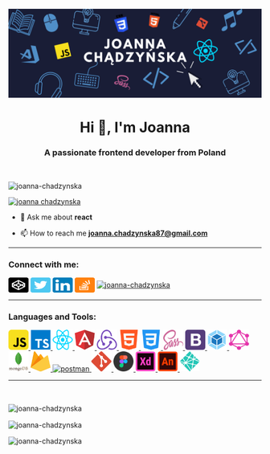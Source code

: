 [![Header](./banner.png)]()

<!-- add link to portfolio page -->

<h1 align="center">Hi 👋, I'm Joanna</h1>
<h3 align="center">A passionate frontend developer from Poland</h3>
<br/>
<p align="left"> <img src="https://komarev.com/ghpvc/?username=joanna-chadzynska&label=Profile%20views&color=0e75b6&style=flat" alt="joanna-chadzynska" /> </p>

<p align="left"> <a href="https://github.com/ryo-ma/github-profile-trophy"><img src="https://github-profile-trophy.vercel.app/?username=joannachadzynska" alt="joanna chadzynska" /></a> </p>

-   💬 Ask me about **react**

-   📫 How to reach me **joanna.chadzynska87@gmail.com**

<hr/>

<h3 align="left">Connect with me:</h3>

<p align="left">
<!-- CODEPEN -->
<a href="https://codepen.io/joasia87" target="blank"><img align="center" src="./icons/codepen.svg" alt="joasia87" height="30" width="40" /></a>
<!-- DEV.TO -->
<!-- <a href="https://dev.to/joannachadzynska" target="blank"><img align="center" src="https://cdn.jsdelivr.net/npm/simple-icons@3.0.1/icons/dev-dot-to.svg" alt="joanna chądzyńska" height="30" width="40" /></a> -->
<!-- TWITTER -->
<a href="https://twitter.com/@a_chadzynka" target="blank"><img align="center" src="./icons/twitter.svg" alt="@a_chadzynka" height="30" width="40" /></a>
<!-- LINKEDIN -->
<a href="https://linkedin.com/in/joanna-chądzyńska" target="blank"><img align="center" src="./icons/linkedin.svg" alt="joanna-chądzyńska" height="30" width="40" /></a>
<!-- STACKOVERFLOW -->
<a href="https://stackoverflow.com/users/10718969" target="blank"><img align="center" src="./icons/stackoverflow.svg" alt="10718969" height="30" width="40" /></a>
<!-- CODESANDBOX -->
<a href="https://codesandbox.com/joanna-chadzynska" target="blank"><img align="center" src="https://cdn.jsdelivr.net/npm/simple-icons@3.0.1/icons/codesandbox.svg" alt="joanna-chadzynska" height="30" width="40" /></a>
<!-- DRIBBLE -->
<!-- <a href="https://dribbble.com/JoannaChadzynska" target="blank"><img align="center" src="https://www.flaticon.com/svg/static/icons/svg/1532/1532541.svg" alt="joanna chądzyńska" height="30" width="40" /></a> -->
<!-- MEDIUM -->
<!-- <a href="https://medium.com/@jmalek87" target="blank"><img align="center" src="https://cdn.jsdelivr.net/npm/simple-icons@3.0.1/icons/medium.svg" alt="joanna chądzyńska" height="30" width="40" /></a>
</p> -->
<hr/>

<h3 align="left">Languages and Tools:</h3>
<div align="left">
<!-- JS -->
 <a href="https://developer.mozilla.org/en-US/docs/Web/JavaScript" target="_blank"> <img src="./icons/js.svg" alt="javascript" width="40" height="40"/> </a>
 <!-- TS -->
 <a href="https://www.typescriptlang.org/" target="_blank"> <img src="./icons/ts.svg" alt="typescript" width="40" height="40"/> </a>
 <!-- REACT -->
 <a href="https://reactjs.org/" target="_blank"> <img src="./icons/react.svg" alt="react" width="40" height="40"/> </a>
 <!-- ANGULAR -->
 <a href="https://angular.io/" target="_blank"> <img src="./icons/angular.svg" alt="angular" width="40" height="40"/> </a>
 <!-- REDUX -->
 <a href="https://redux.js.org" target="_blank"> <img src="./icons/redux.svg" alt="redux" width="40" height="40"/> </a>
 <!-- HTML -->
<a href="https://www.w3.org/html/" target="_blank"> <img src="./icons/html.svg" alt="html5" width="40" height="40"/> </a>
<!-- CSS -->
<a href="https://www.w3schools.com/css/" target="_blank"> <img src="./icons/css.svg" alt="css3" width="40" height="40"/> </a>
<!-- SCSS -->
<a href="https://sass-lang.com" target="_blank"> <img src="./icons/sass.svg" alt="sass" width="40" height="40"/> </a>
<!-- BOOTSTRAP -->
<a href="https://getbootstrap.com" target="_blank"> <img src="./icons/bootstrap.svg" alt="bootstrap" width="40" height="40"/> </a>
<!-- WEBPACK -->
 <a href="https://webpack.js.org" target="_blank"> <img src="./icons/webpack.svg" alt="webpack" width="40" height="40"/> </a>
 <!-- GRAPHQL -->
 <a href="https://graphql.org" target="_blank"> <img src="./icons/graphql.svg" alt="graphql" width="40" height="40"/> </a>
<!-- MONGO DB -->
<a href="https://www.mongodb.com/" target="_blank"> <img src="https://raw.githubusercontent.com/devicons/devicon/master/icons/mongodb/mongodb-original-wordmark.svg" alt="mongodb" width="40" height="40"/> </a>  
<!-- FIREBASE -->
<a href="https://firebase.google.com/" target="_blank"> <img src="./icons/firebase.svg" alt="firebase" width="40" height="40"/> </a>
<!-- POSTMAN -->
<a href="https://postman.com" target="_blank"> <img src="https://www.vectorlogo.zone/logos/getpostman/getpostman-icon.svg" alt="postman" width="40" height="40"/> </a>
<!-- GATSBY JS -->
<!-- <a href="https://www.gatsbyjs.com/" target="_blank"> <img src="./icons/gatsby.svg" alt="gatsby" width="40" height="40"/> </a> -->
<!-- BABEL -->
<!-- <a href="https://babeljs.io/" target="_blank"> -->
<!-- <img src="./icons/babel.svg" alt="babel" width="40" height="40"/>
</a> -->
 <!-- GULP -->
 <!-- <a href="https://gulpjs.com" target="_blank"> <img src="https://raw.githubusercontent.com/devicons/devicon/master/icons/gulp/gulp-plain.svg" alt="gulp" width="40" height="40"/> </a> -->
 <!-- EXPRESS JS -->
<!-- <a href="https://expressjs.com" target="_blank"> <img src="https://raw.githubusercontent.com/devicons/devicon/master/icons/express/express-original-wordmark.svg" alt="express" width="40" height="40"/> </a> -->
<!-- JEST -->
<!-- <a href="https://jestjs.io" target="_blank"> <img src="https://www.vectorlogo.zone/logos/jestjsio/jestjsio-icon.svg" alt="jest" width="40" height="40"/> </a> -->
<!-- GIT -->
<a href="https://git-scm.com/" target="_blank"> <img src="./icons/git.svg" alt="git" width="40" height="40"/> </a>
<!-- HEROKU -->
<!-- <a href="https://heroku.com" target="_blank"> <img src="https://www.vectorlogo.zone/logos/heroku/heroku-icon.svg" alt="heroku" width="40" height="40"/> </a>    -->
<!-- FIGMA -->
 <a href="https://www.figma.com/" target="_blank"> <img src="./icons/figma.svg" alt="figma" width="40" height="40"/> </a>
 <!-- ADOBE XD -->
<a href="https://www.adobe.com/products/xd.html" target="_blank"> <img src="./icons/adobeXD.svg" alt="xd" width="40" height="40"/> </a>
 <!-- ADOBE ANIMATE -->
<a href="https://www.adobe.com/products/animate.html" target="_blank"> <img src="./icons/adobeAnimate.svg" alt="xd" width="40" height="40"/> </a>
<!-- NETLIFY -->
<a href="https://www.netlify.com/" target="_blank"> <img src="./icons/netlify.svg" alt="netlify" width="40" height="40"/> </a>
<!-- DOCKER -->
<!-- <a href="https://www.docker.com/" target="_blank"> <img src="https://raw.githubusercontent.com/devicons/devicon/master/icons/docker/docker-original-wordmark.svg" alt="docker" width="40" height="40"/> </a> -->
</div>
<hr/>
<br/>
<div>
<p><img align="center" src="https://github-readme-stats.vercel.app/api/top-langs?username=joannachadzynska&show_icons=true&locale=en&theme=react&layout=compact" alt="joanna-chadzynska" /></p>
<p><img align="center" src="https://github-readme-stats.vercel.app/api?username=joannachadzynska&show_icons=true&locale=en&theme=react" alt="joanna-chadzynska" /></p>
<p><img align="center" src="https://github-readme-stats.vercel.app/api/wakatime?username=@jojosoft&layout=compact&theme=react" alt="joanna-chadzynska" /></p>
</div>

<!--
**Joanna-Chadzynska/Joanna-Chadzynska** is a ✨ _special_ ✨ repository because its `README.md` (this file) appears on your GitHub profile.

Here are some ideas to get you started:

- 🔭 I’m currently working on ...
- 🌱 I’m currently learning ...
- 👯 I’m looking to collaborate on ...
- 🤔 I’m looking for help with ...
- 💬 Ask me about ...
- 📫 How to reach me: ...
- 😄 Pronouns: ...
- ⚡ Fun fact: ...
-->
